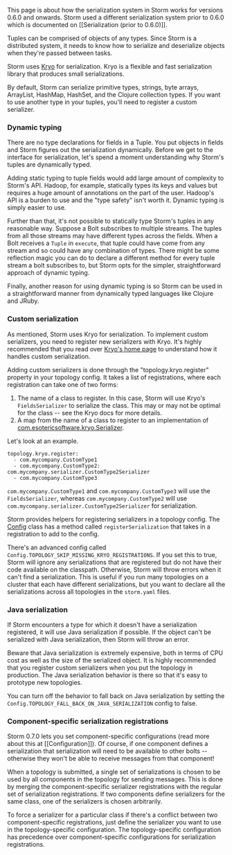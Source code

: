 This page is about how the serialization system in Storm works for versions 0.6.0 and onwards. Storm used a different serialization system prior to 0.6.0 which is documented on [[Serialization (prior to 0.6.0)]]. 

Tuples can be comprised of objects of any types. Since Storm is a distributed system, it needs to know how to serialize and deserialize objects when they're passed between tasks.

Storm uses [Kryo](http://code.google.com/p/kryo/) for serialization. Kryo is a flexible and fast serialization library that produces small serializations.

By default, Storm can serialize primitive types, strings, byte arrays, ArrayList, HashMap, HashSet, and the Clojure collection types. If you want to use another type in your tuples, you'll need to register a custom serializer.

### Dynamic typing

There are no type declarations for fields in a Tuple. You put objects in fields and Storm figures out the serialization dynamically. Before we get to the interface for serialization, let's spend a moment understanding why Storm's tuples are dynamically typed.

Adding static typing to tuple fields would add large amount of complexity to Storm's API. Hadoop, for example, statically types its keys and values but requires a huge amount of annotations on the part of the user. Hadoop's API is a burden to use and the "type safety" isn't worth it. Dynamic typing is simply easier to use.

Further than that, it's not possible to statically type Storm's tuples in any reasonable way. Suppose a Bolt subscribes to multiple streams. The tuples from all those streams may have different types across the fields. When a Bolt receives a `Tuple` in `execute`, that tuple could have come from any stream and so could have any combination of types. There might be some reflection magic you can do to declare a different method for every tuple stream a bolt subscribes to, but Storm opts for the simpler, straightforward approach of dynamic typing.

Finally, another reason for using dynamic typing is so Storm can be used in a straightforward manner from dynamically typed languages like Clojure and JRuby.

### Custom serialization

As mentioned, Storm uses Kryo for serialization. To implement custom serializers, you need to register new serializers with Kryo. It's highly recommended that you read over [Kryo's home page](http://code.google.com/p/kryo/) to understand how it handles custom serialization.

Adding custom serializers is done through the "topology.kryo.register" property in your topology config. It takes a list of registrations, where each registration can take one of two forms:

1. The name of a class to register. In this case, Storm will use Kryo's `FieldsSerializer` to serialize the class. This may or may not be optimal for the class -- see the Kryo docs for more details.
2. A map from the name of a class to register to an implementation of [com.esotericsoftware.kryo.Serializer](http://kryo.googlecode.com/svn/api/com/esotericsoftware/kryo/Serializer.html). 

Let's look at an example.

```
topology.kryo.register:
  - com.mycompany.CustomType1
  - com.mycompany.CustomType2: com.mycompany.serializer.CustomType2Serializer
  - com.mycompany.CustomType3
```

`com.mycompany.CustomType1` and `com.mycompany.CustomType3` will use the `FieldsSerializer`, whereas `com.mycompany.CustomType2` will use `com.mycompany.serializer.CustomType2Serializer` for serialization.

Storm provides helpers for registering serializers in a topology config. The [Config](http://nathanmarz.github.com/storm/doc/backtype/storm/Config.html) class has a method called `registerSerialization` that takes in a registration to add to the config.

There's an advanced config called `Config.TOPOLOGY_SKIP_MISSING_KRYO_REGISTRATIONS`. If you set this to true, Storm will ignore any serializations that are registered but do not have their code available on the classpath. Otherwise, Storm will throw errors when it can't find a serialization. This is useful if you run many topologies on a cluster that each have different serializations, but you want to declare all the serializations across all topologies in the `storm.yaml` files.

### Java serialization

If Storm encounters a type for which it doesn't have a serialization registered, it will use Java serialization if possible. If the object can't be serialized with Java serialization, then Storm will throw an error.

Beware that Java serialization is extremely expensive, both in terms of CPU cost as well as the size of the serialized object. It is highly recommended that you register custom serializers when you put the topology in production. The Java serialization behavior is there so that it's easy to prototype new topologies.

You can turn off the behavior to fall back on Java serialization by setting the `Config.TOPOLOGY_FALL_BACK_ON_JAVA_SERIALIZATION` config to false.

### Component-specific serialization registrations

Storm 0.7.0 lets you set component-specific configurations (read more about this at [[Configuration]]). Of course, if one component defines a serialization that serialization will need to be available to other bolts -- otherwise they won't be able to receive messages from that component!

When a topology is submitted, a single set of serializations is chosen to be used by all components in the topology for sending messages. This is done by merging the component-specific serializer registrations with the regular set of serialization registrations. If two components define serializers for the same class, one of the serializers is chosen arbitrarily.

To force a serializer for a particular class if there's a conflict between two component-specific registrations, just define the serializer you want to use in the topology-specific configuration. The topology-specific configuration has precedence over component-specific configurations for serialization registrations.
